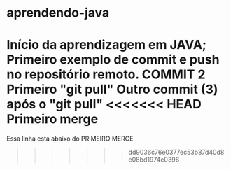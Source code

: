 # aprendendo-java
Início da aprendizagem em JAVA;
Primeiro exemplo de commit e push no repositório remoto.  COMMIT 2
Primeiro "git pull"
Outro commit (3) após o "git pull"
<<<<<<< HEAD
Primeiro merge
=======

Essa linha está abaixo do PRIMEIRO MERGE
>>>>>>> dd9036c76e0377ec53b87d40d8e08bd1974e0396
